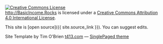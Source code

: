 
<a rel="license" href="http://creativecommons.org/licenses/by/4.0/"><img alt="Creative Commons License" style="border-width:0" src="https://i.creativecommons.org/l/by/4.0/88x31.png" /></a><br /><span xmlns:dct="http://purl.org/dc/terms/" property="dct:title"></span><a xmlns:cc="http://creativecommons.org/ns#" href="http://BasicIncome.Rocks" property="cc:attributionName" rel="cc:attributionURL">http://BasicIncome.Rocks</a> is licensed under a <a rel="license" href="http://creativecommons.org/licenses/by/4.0/">Creative Commons Attribution 4.0 International License</a>.

This site is [open source]({{ site.source_link }}). You can suggest edits.

Site Template by Tim O'Brien [t413.com](http://t413.com/)
&mdash;
[SinglePaged theme](https://github.com/t413/SinglePaged)
